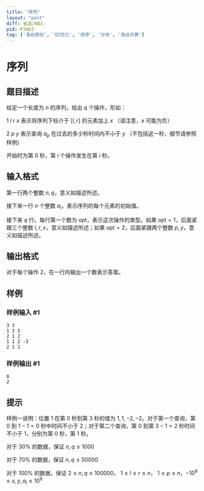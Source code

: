 ```yaml
---
title: "序列"
layout: "post"
diff: 省选/NOI-
pid: P3863
tag: ['洛谷原创', 'O2优化', '排序', '分块', '洛谷月赛']
---
```

# 序列
## 题目描述

给定一个长度为 $n$ 的序列，给出 $q$ 个操作，形如：

$1~l~r~x$ 表示将序列下标介于 $[l,r]$ 的元素加上 $x$ （请注意，$x$ 可能为负）

$2~p~y$ 表示查询 $a_p$ 在过去的多少秒时间内不小于 $y$ （不包括这一秒，细节请参照样例）

开始时为第 $0$ 秒，第 $i$ 个操作发生在第 $i$ 秒。

## 输入格式

第一行两个整数 $n,q$，意义如描述所述。

接下来一行 $n$ 个整数 $a_i$，表示序列的每个元素的初始值。

接下来 $q$ 行，每行第一个数为 $\text{opt}$，表示这次操作的类型。如果 $\text{opt} = 1$，后面紧跟三个整数 $l, r, x$，意义如描述所述；如果 $\text{opt} = 2$，后面紧跟两个整数 $p, y$，意义如描述所述。

## 输出格式

对于每个操作 $2$，在一行内输出一个数表示答案。

## 样例

### 样例输入 #1
```
3 3
1 3 5
2 1 2
1 1 2 -3
2 1 1
```
### 样例输出 #1
```
0
2
```
## 提示

样例一说明：位置 $1$ 在第 $0$ 秒到第 $3$ 秒的值为 $1,1,-2,-2$。对于第一个查询，第 $0$ 到 $1-1=0$ 秒中时间不小于 $2$；对于第二个查询，第 $0$ 到第 $3-1=2$ 秒时间不小于 $1$，分别为第 $0$ 秒，第 $1$ 秒。


对于 $30\%$ 的数据，保证 $n,q \leq 1000$

对于 $70\%$ 的数据，保证 $n,q \leq 50000$

对于 $100\%$ 的数据，保证 $2 \leq n,q \leq 100000$， $1 \leq l \leq r \leq n$， $1 \leq p \leq n$，$-10^9 \leq x,y,a_i \leq 10^9$

